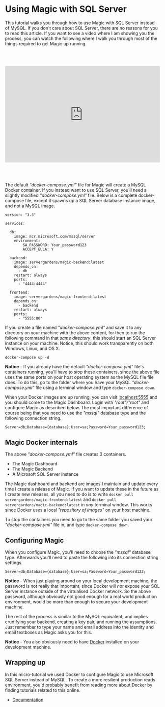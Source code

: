
# Using Magic with SQL Server

This tutorial walks you through how to use Magic with SQL Server instead of MySQL.
If you don't care about SQL Server, there are no reasons for you to read this article.
If you want to see a video where I am showing you the process, you can watch the following
where I walk you through most of the things required to get Magic up running.

<div style="position:relative; padding-bottom:56.25%; padding-top:30px; height:0; overflow:hidden;margin-top:4rem;margin-bottom:4rem;">
<iframe width="560" height="315" style="position:absolute; top:0; left:0; width:100%; height:100%;" src="https://www.youtube.com/embed/iRc5Y8xw6VM" frameborder="0" allow="accelerometer; autoplay; encrypted-media; gyroscope; picture-in-picture" allowfullscreen></iframe>
</div>

The default _"docker-compose.yml"_ file for Magic will create a MySQL Docker container. If you instead
want to use SQL Server, you'll need a slightly modified _"docker-compose.yml"_ file. Below is a complete
docker-compose file, except it spawns up a SQL Server database instance image, and not a MySQL image.

```
version: "3.3"

services:

  db:
    image: mcr.microsoft.com/mssql/server
    environment:
        SA_PASSWORD: Your_password123
        ACCEPT_EULA: Y

  backend:
    image: servergardens/magic-backend:latest
    depends_on:
      - db
    restart: always
    ports:
      - "4444:4444"

  frontend:
    image: servergardens/magic-frontend:latest
    depends_on:
      - backend
    restart: always
    ports:
      - "5555:80"
```

If you create a file named _"docker-compose.yml"_ and save it to any directory on your machine with the
above content, for then to run the following command in that _same directory_, this should start an SQL
Server instance on your machine. Notice, this should work transparently on both Windows, Linux, and OS X.

```
docker-compose up -d
```

**Notice** - If you already have the default _"docker-compose.yml"_ file's containers running, you'll have
to _stop_ these containers, since the above file uses the same ports on your host operating system as the MySQL
file file does. To do this, go to the folder where you have your MySQL _"docker-compose.yml"_ file using a
terminal window and type `docker-compose down`.

When your Docker images are up running, you can visit [localhost:5555](http://localhost:5555) and you should
come to the Magic Dashboard. Login with _"root"/"root"_ and configure Magic as described below. The most important
difference of course being that you need to use the _"mssql"_ database type and the following connection string.

```
Server=db;Database={database};User=sa;Password=Your_password123;
```

## Magic Docker internals

The above _"docker-compose.yml"_ file creates 3 containers.

* The Magic Dashboard
* The Magic Backend
* A Microsoft SQL Server instance

The Magic dashboard and backend are images I maintain and update every time I create a release of Magic.
If you want to update these in the future as I create new releases, all you need to do is to write
`docker pull servergardens/magic-frontend:latest` and `docker pull servergardens/magic-backend:latest`
in _any_ terminal window. This works since Docker uses a local _"repository of images"_ on your host machine.

To stop the containers you need to go to the same folder you saved your _"docker-compose.yml"_
file in, and type `docker-compose down`.

## Configuring Magic

When you configure Magic, you'll need to choose the _"mssql"_ database type. Afterwards you'll need to
paste the following into its connection string settings.

```
Server=db;Database={database};User=sa;Password=Your_password123;
```

**Notice** - When just playing around on your local development machine, the password is not really that
important, since Docker will _not_ expose your SQL Server instance outside of the virtualised Docker network.
So the above password, although obviously not good enough for a real world production environment,
would be more than enough to secure your development machine.

The rest of the process is similar to the MySQL equivalent, and implies crudifying your backend, creating
a key pair, and running the assumptions. Just remember to type your name and email address into the
identity and email textboxes as Magic asks you for this.

**Notice** - You also obviously need to have [Docker](https://www.docker.com/products/docker-desktop)
installed on your development machine.

## Wrapping up

In this micro-tutorial we used Docker to configure Magic to use Microsoft SQL Server instead of MySQL.
To create a more resilient production ready environment, you'd probably benefit from reading more about
Docker by finding tutorials related to this online.

* [Documentation](/documentation/)
